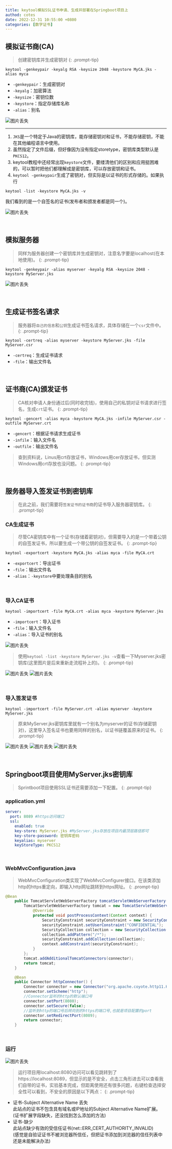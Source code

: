 ```yaml
---
title: keytool模拟SSL证书申请、生成并部署在Springboot项目上
authod: cotes
date: 2022-12-31 10:55:00 +0800
categories: [数字证书]
---
```


## 模拟证书商(CA)
>创建密钥库并生成密钥对
{: .prompt-tip}
```
keytool -genkeypair -keyalg RSA -keysize 2048 -keystore MyCA.jks -alias myca
```
- `-genkeypair`：生成密钥对
- `-keyalg`：加密算法
- `-keysize`：密钥位数
- `-keystore`：指定存储库名称
- `-alias`：别名
  
![图片丢失](https://c2.im5i.com/2022/12/31/YQAmj.png)

- - -

1. `JKS`是一个特定于Java的密钥库，能存储密钥对和证书，不能存储密钥，不能在其他编程语言中使用。
2. 虽然指定了文件后缀，但好像因为没有指定storetype，密钥库类型默认是`PKCS12`。
3. keytool教程中还经常出现`keystore`文件，要缕清他们的区别和应用挺困难的，可以暂时把他们都理解成是密钥库，可以存放密钥和证书。
4. `keytool -genkeypair`生成了密钥对，但实际是以证书的形式存储的。如果执行
```
keytool -list -keystore MyCA.jks -v
```
   我们看到的是一个自签名的证书(发布者和颁发者都是同一个)。  
   
![图片丢失](https://c2.im5i.com/2022/12/31/YQehS.png)

<br>

## 模拟服务器
>同样为服务器创建一个密钥库并生成密钥对，注意名字要是localhost(在本地使用)。
{: .prompt-tip}
```
keytool -genkeypair -alias myserver -keyalg RSA -keysize 2048 -keystore MyServer.jks
```

![图片丢失](https://c2.im5i.com/2022/12/31/YQ0nt.png)

<br>

## 生成证书签名请求
>服务器将`自己的信息`和`公钥`生成证书签名请求，具体存储在一个`csr`文件中。
{: .prompt-tip}
```
keytool -certreq -alias myserver -keystore MyServer.jks -file MyServer.csr
```
- `-certreq`：生成证书请求
- `-file`：输出文件名

<br>

## 证书商(CA)颁发证书
>CA核对申请人身份通过后(同时收完钱)，使用自己的私钥对证书请求进行签名，生成`crt`证书。
{: .prompt-tip}
```
keytool -gencert -alias myca -keystore MyCA.jks -infile MyServer.csr -outfile MyServer.crt
```
- `-gencert`：根据证书请求生成证书
- `-infile`：输入文件名
- `-outfile`：输出文件名

>查到资料说，Linus用crt存放证书，Windows用cer存放证书，但实测Windows用crt存放也没问题。
{: .prompt-tip}

<br>

## 服务器导入签发证书到密钥库
>在此之前，我们需要将`签发证书的证书商`的证书导入服务器密钥库。
{: .prompt-tip}
### CA生成证书
>尽管CA密钥库中有一个证书(存储着密钥对)，但需要导入的是一个带着公钥的自签发证书，所以要生成一个带公钥的自签发证书。
{: .prompt-tip}
```
keytool -exportcert -keystore MyCA.jks -alias myca -file MyCA.crt
```
- `-exportcert`：导出证书
- `-file`：输出文件名
- `-alias`：`-keystore`中要处理条目的别名

<br>

### 导入CA证书
```
keytool -importcert -file MyCA.crt -alias myca -keystore MyServer.jks
```
- `-importcert`：导入证书
- `-file`：输入文件名
- `-alias`：导入证书的别名

![图片丢失](https://c2.im5i.com/2022/12/31/YQON3.png)

>使用`keytool -list -keystore MyServer.jks -v`查看一下Myserver.jks密钥库(这里图片是后来重新走流程补上的)。
{: .prompt-tip}

![图片丢失](https://c2.im5i.com/2022/12/31/YQkty.png)
![图片丢失](https://c2.im5i.com/2022/12/31/Yh1mO.png)

<br>

### 导入签发证书
```
keytool -importcert -file MyServer.crt -alias myserver -keystore MyServer.jks
```
>原来MyServer.jks密钥库里就有一个别名为myserver的证书(存储密钥对)，这里导入签名证书也要用同样的别名，以证书链覆盖原来的证书。
{: .prompt-tip}

![图片丢失](https://c2.im5i.com/2022/12/31/YQ4Vm.png)
![图片丢失](https://c2.im5i.com/2022/12/31/YQDMq.png)
![图片丢失](https://c2.im5i.com/2022/12/31/YQpWs.png)

<br>

## Springboot项目使用MyServer.jks密钥库
>Sprintboot项目使用SSL证书还需要添加一下配置。
{: .prompt-tip}
### application.yml
```yml
server:
  port: 8089 #https访问端口
  ssl:
    enabled: true
    key-store: MyServer.jks #MyServer.jks存放在项目内最顶层路径即可
    key-store-password: 密钥库密码
    keyalias: myserver
    keyStoreType: PKCS12
```

<br>

### WebMvcConfiguration.java
>WebMvcConfiguration类实现了WebMvcConfigurer接口。在该类添加http的https重定向，即输入http网址跳转到https网址。
{: .prompt-tip}
```java
@Bean
    public TomcatServletWebServerFactory tomcatServletWebServerFactory(Connector connector){
        TomcatServletWebServerFactory tomcat = new TomcatServletWebServerFactory() {
            @Override
            protected void postProcessContext(Context context) {
                SecurityConstraint securityConstraint = new SecurityConstraint();
                securityConstraint.setUserConstraint("CONFIDENTIAL");
                SecurityCollection collection = new SecurityCollection();
                collection.addPattern("/*");
                securityConstraint.addCollection(collection);
                context.addConstraint(securityConstraint);
            }
        };
        tomcat.addAdditionalTomcatConnectors(connector);
        return tomcat;
    }

    @Bean
    public Connector httpConnector() {
        Connector connector = new Connector("org.apache.coyote.http11.Http11NioProtocol");
        connector.setScheme("http");
        //Connector监听的http的默认端口号
        connector.setPort(8080);
        connector.setSecure(false);
        //监听到http的端口号后转向到的https的端口号,也就是项目配置的port
        connector.setRedirectPort(8089);
        return connector;
    }
```

<br>

### 运行

![图片丢失](https://c2.im5i.com/2022/12/31/YhQhR.png)

>运行项目用localhost:8080访问可以看见跳转到了https://localhost:8089，但显示的是不安全，点击三角形进去可以查看我们自带的证书，实验基本完成，但距离使用还有很多问题，右键检查选择安全性可以看到，不安全的原因是以下两点：
{: .prompt-tip}
- 证书-Subject Alternative Name 丢失   
  此站点的证书不包含具有域名或IP地址的Subject Alternative Name扩展。   
  (证书扩展字段缺失，还没找到怎么添加的方法)
- 证书-缺少   
  此站点缺少有效的受信任证书(net::ERR_CERT_AUTHORITY_INVALID)   
  (感觉是自验证证书不被浏览器所信任，但把证书添加到浏览器的信任列表中还是未能解决办法)